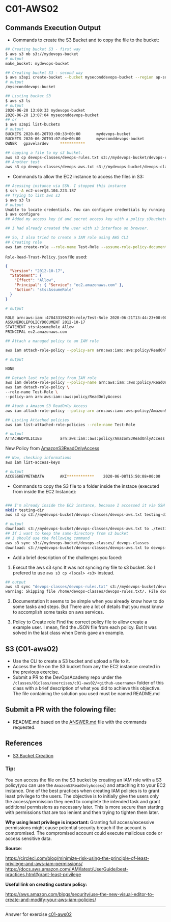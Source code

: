 # C01-AWS02

## Commands Execution Output

- Commands to create the S3 Bucket and to copy the file to the bucket:

```bash
## Creating bucket S3 - first way
$ aws s3 mb s3://mydevops-bucket
# output
make_bucket: mydevops-bucket

## Creating bucket S3 - second way
$ aws s3api create-bucket --bucket myseconddevops-bucket --region ap-southeast-2
# output
/myseconddevops-bucket

## Listing bucket S3
$ aws s3 ls
# output
2020-06-20 13:00:33 mydevops-bucket
2020-06-20 13:07:04 myseconddevops-bucket
## or
$ aws s3api list-buckets
# output
BUCKETS 2020-06-20T03:00:33+00:00       mydevops-bucket
BUCKETS 2020-06-20T03:07:04+00:00       myseconddevops-bucket
OWNER   gpavelardev     ***********

## copying a file to my s3 bucket.
aws s3 cp devops-classes/devops-rules.txt s3://mydevops-bucket/devops-classes
## Another test
aws s3 cp devops-classes/devops-aws.txt s3://mydevops-bucket/devops-classes/ --grants read=uri=http://acs.amazonaws.com/groups/global/AllUsers


```

- Commands to allow the EC2 instance to access the files in S3:

```bash
## Acessing instance via SSH. I stopped this instance
$ ssh -A ec2-user@3.104.223.187
## Trying to list aws s3
$ aws s3 ls
# output
Unable to locate credentials. You can configure credentials by running "aws configure".
$ aws configure
## Added my access key id and secret access key with a policy s3bucketreadonly.

## I had already created the user with s3 interface on browser.

## So, I also tried to create a IAM role using AWS CLI
## Creating role
aws iam create-role --role-name Test-Role --assume-role-policy-document file://Role-Read-Trust-Policy.json

```

`Role-Read-Trust-Policy.json` file used:

```json
{
  "Version": "2012-10-17",
  "Statement": {
    "Effect": "Allow",
    "Principal": { "Service": "ec2.amazonaws.com" },
    "Action": "sts:AssumeRole"
  }
}
```

```bash
# output

ROLE arn:aws:iam::478433196210:role/Test-Role 2020-06-21T13:44:23+00:00 / AROAW6ZGXHCZNG4L6UYON Test-Role
ASSUMEROLEPOLICYDOCUMENT 2012-10-17
STATEMENT sts:AssumeRole Allow
PRINCIPAL ec2.amazonaws.com

## Attach a managed policy to an IAM role

aws iam attach-role-policy --policy-arn arn:aws:iam::aws:policy/ReadOnlyAccess --role-name Test-Role

# output

NONE

## Detach last role policy from IAM role
aws iam delete-role-policy --policy-name arn:aws:iam::aws:policy/ReadOnlyAccess --role-name Test-Role
aws iam detach-role-policy \
--role-name Test-Role \
--policy-arn arn:aws:iam::aws:policy/ReadOnlyAccess

## Atach a Amazon S3 ReadOnly Access
aws iam attach-role-policy --policy-arn arn:aws:iam::aws:policy/AmazonS3ReadOnlyAccess --role-name Test-Role

## Listing Attached policies
aws iam list-attached-role-policies --role-name Test-Role

# output
ATTACHEDPOLICIES        arn:aws:iam::aws:policy/AmazonS3ReadOnlyAccess  AmazonS3ReadOnlyAccess
```

New Policy from [AmazonS3ReadOnlyAccess](arn:aws:iam::aws:policy/AmazonS3ReadOnlyAccess)

```bash
## Now, checking informations
aws iam list-access-keys

# output
ACCESSKEYMETADATA       AKI************    2020-06-08T15:50:08+00:00       Active  develop
```

- Commands to copy the S3 file to a folder inside the instace (executed from inside the EC2 Instance):

```bash

### I'm already inside the EC2 instance, because I accessed it via SSH in the previous exercise.
mkdir testing-dir
aws s3 cp s3://mydevops-bucket/devops-classes/devops-aws.txt testing-dir

# output
download: s3://mydevops-bucket/devops-classes/devops-aws.txt to ./testing-dir
## If i want to keep the same-directory from s3 bucket
## I should use the following command
aws s3 sync s3://mydevops-bucket/devops-classes/ devops-classes
download: s3://mydevops-bucket/devops-classes/devops-aws.txt to devops-classes/devops-aws.txt

```

- Add a brief description of the challenges you faced:

1. Execut the aws s3 sync
   It was not syncing my file to s3 bucket. So I prefered to use `aws s3 cp <local> <s3>` instead.

```bash
## output
aws s3 sync "devops-classes/devops-rules.txt" s3://mydevops-bucket/devops-classes
warning: Skipping file /home/devops-classes/devops-rules.txt/. File does not exist.

```

2. Documentation
   It seems to be simple when you already know how to do some tasks and steps. But There are a lot of details that you must know to accomplish some tasks on aws services.

3. Policy to Create role
   Find the correct policy file to allow create a example user. I mean, find the JSON file from each policy. But It was solved in the last class when Denis gave an example.

## S3 (C01-aws02)

- Use the CLI to create a S3 bucket and upload a file to it.
- Access the file on the S3 bucket from any the EC2 instance created in the previous exercise.
- Submit a PR to the DevOpsAcademy repo under the `/classes/01class/exercises/c01-aws02/<github-username>` folder of this class with a brief description of what you did to achieve this objective. The file containing the solution you used must be named README.md

## Submit a PR with the folowing file:

- README.md based on the [ANSWER.md](ANSWER.md) file with the commands requested.

## References

- [S3 Bucket Creation](https://docs.aws.amazon.com/cli/latest/reference/s3/mb.html)

### Tip:

You can access the file on the S3 bucket by creating an IAM role with a S3 policy(you can use the `AmazonS3ReadOnlyAccess`) and attaching it to your EC2 instance. One of the best practices when creating IAM policies is to grant least privilege to the users. The objective is to initially give the users only the access/permission they need to complete the intended task and grant additional permissions as necessary later. This is more secure than starting with permissions that are too lenient and then trying to tighten them later.

**Why using least privilege is important:**
Granting full access/excessive permissions might cause potential security breach if the account is compromised. The compromised account could execute malicious code or access sensitive data.

**Source**:

https://circleci.com/blog/minimize-risk-using-the-principle-of-least-privilege-and-aws-iam-permissions/
https://docs.aws.amazon.com/IAM/latest/UserGuide/best-practices.html#grant-least-privilege

**Useful link on creating custom policy:**

https://aws.amazon.com/blogs/security/use-the-new-visual-editor-to-create-and-modify-your-aws-iam-policies/

---

Answer for exercise [c01-aws02](https://github.com/devopsacademyau/academy/blob/635775538e8ad7793b305f48064b09e23c626fb7/classes/01class/exercises/c01-aws02/README.md)
